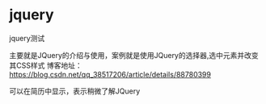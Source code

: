 # jquery
jquery测试

主要就是JQuery的介绍与使用，案例就是使用JQuery的选择器,选中元素并改变其CSS样式
博客地址：https://blog.csdn.net/qq_38517206/article/details/88780399

可以在简历中显示，表示稍微了解JQuery

